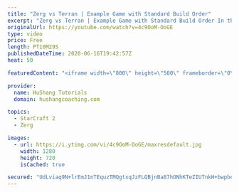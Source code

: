 ```yaml
---
title: "Zerg vs Terran | Example Game with Standard Build Order"
excerpt: "Zerg vs Terran | Example Game with Standard Build Order In this guide we learn how to defend early Terran attacks.  Coaching -------------------------------------------------------------------------- Interested in Starcraft lessons? Check out my website! I would love to help you improve and reach your"
originalUrl: https://youtube.com/watch?v=4c9OoM-OoGE
type: video
price: Free
length: PT10M29S
publishedDateTime: 2020-06-16T19:42:57Z
heat: 50

featuredContent: "<iframe width=\"800\" height=\"500\" frameborder=\"0\" src=\"https://www.youtube.com/embed/4c9OoM-OoGE\" allow=\"accelerometer; autoplay; encrypted-media; gyroscope; picture-in-picture\" allowfullscreen></iframe>"

provider:
  name: HuShang Tutorials
  domain: hushangcoaching.com

topics:
  - StarCraft 2
  - Zerg

images:
  - url: https://i.ytimg.com/vi/4c9OoM-OoGE/maxresdefault.jpg
    width: 1280
    height: 720
    isCached: true

secured: "UdLviaq9N+lrEmJ1nTEquzTMQgtxqJzFLQBjnBa87hONhKTeZIUTnkH+bwpbeIyNtNA2Pa2+WbKIPChYusSDEUqyjAcXztu6Eb2ok3vdITgYBvDOHeTjvmk4nSWyaRpPvZ59SFv5mG5B4ftGDyP+41MQvaCympVOOGZhP3yjqi+lTvjChdMnx6uTQjNcRVUyK7DyjAghH/uCbraWfjB5KmGc+A/KBYnQqCk2rgXSRXwY05ws2a20fKEVXf1IHFysXiJ8YFldy4yXQCSs1WKmBj+3hawsV3ao4dWHy4AKe7m9gZE0iqW0IYf4uIPfUACXIeSfB/7hW+v+6Gw2JbRcPycyH/SRiaO/5szA2GriJhcjmKvPNHaz/XmskEsNRPJ9Fq6Dy5gNYLECCznyxbTEu2gGlZK8BMKA7gfnnzGriWI=;QLKrvNFuHpqY84nxpYy+7g=="
---
```


